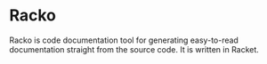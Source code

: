 Racko
=====

Racko is code documentation tool for generating easy-to-read documentation straight from the source code. It is written in Racket.